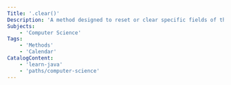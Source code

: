 ```yaml
---
Title: '.clear()'
Description: 'A method designed to reset or clear specific fields of the calendar instance.'
Subjects: 
    - 'Computer Science'
Tags:
    - 'Methods'
    - 'Calendar'
CatalogContent:
    - 'learn-java'
    - 'paths/computer-science'
---
```

